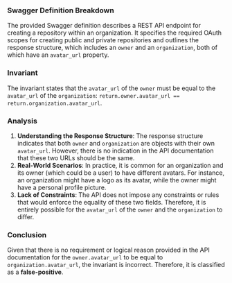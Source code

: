 ### Swagger Definition Breakdown
The provided Swagger definition describes a REST API endpoint for creating a repository within an organization. It specifies the required OAuth scopes for creating public and private repositories and outlines the response structure, which includes an `owner` and an `organization`, both of which have an `avatar_url` property.

### Invariant
The invariant states that the `avatar_url` of the `owner` must be equal to the `avatar_url` of the `organization`: `return.owner.avatar_url == return.organization.avatar_url`.

### Analysis
1. **Understanding the Response Structure**: The response structure indicates that both `owner` and `organization` are objects with their own `avatar_url`. However, there is no indication in the API documentation that these two URLs should be the same. 
2. **Real-World Scenarios**: In practice, it is common for an organization and its owner (which could be a user) to have different avatars. For instance, an organization might have a logo as its avatar, while the owner might have a personal profile picture. 
3. **Lack of Constraints**: The API does not impose any constraints or rules that would enforce the equality of these two fields. Therefore, it is entirely possible for the `avatar_url` of the `owner` and the `organization` to differ.

### Conclusion
Given that there is no requirement or logical reason provided in the API documentation for the `owner.avatar_url` to be equal to `organization.avatar_url`, the invariant is incorrect. Therefore, it is classified as a **false-positive**.
